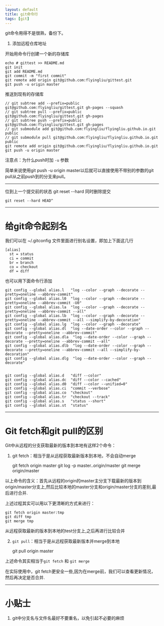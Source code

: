 ```yaml
---
layout: default
title: git命令行
tags: [git]
---
```



git命令用得不是很熟，备份下。

1. 添加远程仓库地址

开始用命令行创建一个新的存储库


    echo # gittest >> README.md
    git init
    git add README.md
    git commit -m "first commit"
    git remote add origin git@github.com:flyingliu/gittest.git
    git push -u origin master


推送到现有的存储库

    // git subtree add --prefix=public git@github.com:flyingliu/gittest.git gh-pages --squash
    // git subtree pull --prefix=public git@github.com:flyingliu/gittest.git gh-pages
    // git subtree push --prefix=public git@github.com:flyingliu/gittest.git gh-pages
    // git submodule add git@github.com:flyingliu/flyingliu.github.io.git public
    // git submodule pull git@github.com:flyingliu/flyingliu.github.io.git public
    git remote add origin git@github.com:flyingliu/flyingliu.github.io.git
    git push -u origin master

注意点：为什么push时加 `-u` 参数

简单来说使用git push -u origin master以后就可以直接使用不带别的参数的git pull从之前push到的分支来pull。

-----

位到上一个提交前的状态 git reset --hard 同时删除提交

    git reset --hard HEAD^


----

# 给git命令起别名

我们可以在 ~/.gitconfig 文件里面进行别名设置，即加上下面这几行

    [alias]
      st = status
      ci = commit
      br = branch
      co = checkout
      df = diff

也可以用下面命令行添加

    git config --global alias.l   "log --color --graph --decorate --pretty=oneline --abbrev-commit"
    git config --global alias.l0  "log --color --graph --decorate --pretty=oneline --abbrev-commit -U0"
    git config --global alias.la  "log --color --graph --decorate --pretty=oneline --abbrev-commit --all"
    git config --global alias.lb  "log --color --graph --decorate --pretty=oneline --abbrev-commit --all --simplify-by-decoration"
    git config --global alias.lg  "log --color --graph --decorate"
    git config --global alias.dl  "log --date-order --color --graph --decorate --pretty=oneline --abbrev-commit"
    git config --global alias.dla  "log --date-order --color --graph --decorate --pretty=oneline --abbrev-commit --all"
    git config --global alias.dlb  "log --date-order --color --graph --decorate --pretty=oneline --abbrev-commit --all --simplify-by-decoration"
    git config --global alias.dlg  "log --date-order --color --graph --decorate"


    git config --global alias.d   "diff --color"
    git config --global alias.dc  "diff --color --cached"
    git config --global alias.d0  "diff --color --unified=0"
    git config --global alias.ci  "commit --verbose"
    git config --global alias.co  "checkout"
    git config --global alias.tr  "checkout --track"
    git config --global alias.s   "status --short"
    git config --global alias.st  "status"

-----

# Git fetch和git pull的区别

Git中从远程的分支获取最新的版本到本地有这样2个命令：

1. git fetch：相当于是从远程获取最新版本到本地，不会自动merge

    git fetch origin master
    git log -p master..origin/master
    git merge origin/master

以上命令的含义：首先从远程的origin的master主分支下载最新的版本到origin/master分支上,然后比较本地的master分支和origin/master分支的差别,最后进行合并.

上述过程其实可以用以下更清晰的方式来进行：

    git fetch origin master:tmp
    git diff tmp
    git merge tmp

从远程获取最新的版本到本地的test分支上,之后再进行比较合并

2. `git pull`：相当于是从远程获取最新版本并merge到本地

    git pull origin master

上述命令其实相当于`git fetch` 和 `git merge`

在实际使用中，git fetch更安全一些,因为在merge前，我们可以查看更新情况，然后再决定是否合并.

------

# 小贴士
1. git中分支名与文件名最好不要重名，以免引起不必要的麻烦

